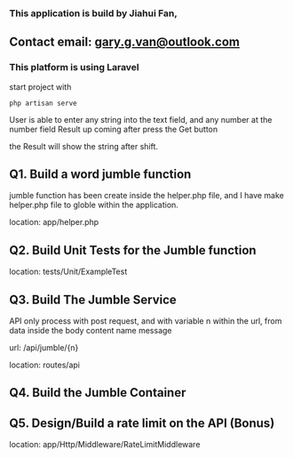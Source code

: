 ### This application is build by Jiahui Fan,
## Contact email: gary.g.van@outlook.com
### This platform is using Laravel

start project with 

```
php artisan serve
```

User is able to enter any string into the text field, and any number at the number field
Result up coming after press the Get button

the Result will show the string after shift.

## Q1. Build a word jumble function

jumble function has been create inside the helper.php file, and I have make helper.php file to globle within the application.

location: app/helper.php

## Q2. Build Unit Tests for the Jumble function

location: tests/Unit/ExampleTest

## Q3. Build The Jumble Service

API only process with post request, and with variable n within the url, from data inside the body content name message

url: /api/jumble/{n}

location: routes/api

## Q4. Build the Jumble Container

## Q5. Design/Build a rate limit on the API (Bonus)

location: app/Http/Middleware/RateLimitMiddleware
